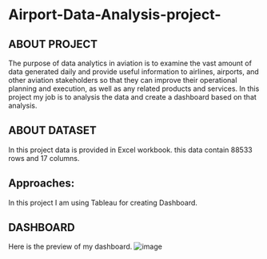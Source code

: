 # Airport-Data-Analysis-project-
## ABOUT PROJECT
The purpose of data analytics in aviation is to examine the vast amount of data generated daily and provide useful information to airlines, airports, and other aviation stakeholders so that they can improve their operational planning and execution, as well as any related products and services.
In this project my job is to analysis the data and create a dashboard based on that analysis.
## ABOUT DATASET
In this project data is provided in Excel workbook. this data contain 88533 rows and 17 columns.
## Approaches:
In this project I am using Tableau for creating Dashboard.
## DASHBOARD
Here is the preview of my dashboard.
![image](https://user-images.githubusercontent.com/97364958/188687416-ab58acec-c1aa-4e09-b003-dadf119f7d7c.png)
